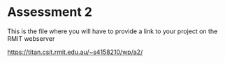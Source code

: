 # Assessment 2
This is the file where you will have to provide a link to your project on the RMIT webserver

https://titan.csit.rmit.edu.au/~s4158210/wp/a2/
